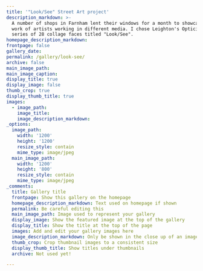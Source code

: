 ```yaml
---
title: '"Look/See" Street Art project'
description_markdown: >-
  A number of shops in Farnham lent their windows for a month to showcase the
  work of artists working in different media. I chose Leighton's Optician for my
  series of 28 collage faces titled "Look/See".
homepage_description_markdown:
frontpage: false
gallery_date:
permalink: /gallery/look-see/
archive: false
main_image_path:
main_image_caption:
display_title: true
display_image: false
thumb_crop: true
display_thumb_title: true
images:
  - image_path:
    image_title:
    image_description_markdown:
_options:
  image_path:
    width: '1200'
    height: '1200'
    resize_style: contain
    mime_type: image/jpeg
  main_image_path:
    width: '1200'
    height: '800'
    resize_style: contain
    mime_type: image/jpeg
_comments:
  title: Gallery title
  frontpage: Show this gallery on the homepage
  homepage_description_markdown: Text used on homepage if shown
  permalink: Be careful editing this
  main_image_path: Image used to represent your gallery
  display_image: Show the featured image at the top of the gallery
  display_title: Show the title at the top of the page
  images: Add and edit your gallery images here
  image_description_markdown: Only be shown in the close up of an image
  thumb_crop: Crop thumbnail images to a consistent size
  display_thumb_title: Show titles under thumbnails
  archive: Not used yet!

---
```

